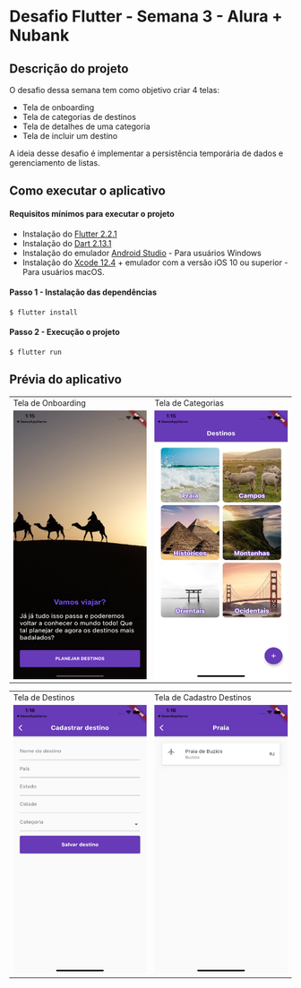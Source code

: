 # Desafio Flutter - Semana 3 - Alura + Nubank

## Descrição do projeto

O desafio dessa semana tem como objetivo criar 4 telas:

- Tela de onboarding
- Tela de categorias de destinos
- Tela de detalhes de uma categoria
- Tela de incluir um destino

A ideia desse desafio é implementar a persistência temporária de dados e gerenciamento de listas.

## Como executar o aplicativo

#### Requisitos mínimos para executar o projeto

- Instalação do [Flutter 2.2.1](https://docs.flutter.dev/get-started/install)
- Instalação do [Dart 2.13.1](https://docs.flutter.dev/get-started/install)
- Instalação do emulador [Android Studio](https://docs.flutter.dev/get-started/editor?tab=androidstudio) - Para usuários Windows
- Instalação do [Xcode 12.4](https://developer.apple.com/download/all/?q=xcode) + emulador com a versão iOS 10 ou superior - Para usuários macOS.

#### Passo 1 - Instalação das dependências

```
$ flutter install
```

#### Passo 2 - Execução o projeto

```
$ flutter run
```

## Prévia do aplicativo

<table>
  <tr>
    <td>Tela de Onboarding</td>
     <td>Tela de Categorias</td>
  </tr>
  <tr>
    <td><img src="./screenshots/tela_flutter_01.png" width=270 height=480></td>
    <td><img src="./screenshots/tela_flutter_02.png" width=270 height=480></td>
  </tr>
 </table>

<table>
  <tr>
     <td>Tela de Destinos</td>
    <td>Tela de Cadastro Destinos</td>
  </tr>
  <tr>
    <td><img src="./screenshots/tela_flutter_03.png" width=270 height=480></td>
    <td><img src="./screenshots/tela_flutter_04.png" width=270 height=480></td>
  </tr>
 </table>